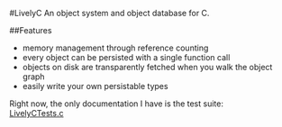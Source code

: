 #LivelyC
An object system and object database for C.

##Features
* memory management through reference counting
* every object can be persisted with a single function call
* objects on disk are transparently fetched when you walk the object graph
* easily write your own persistable types

Right now, the only documentation I have is the test suite:  
[LivelyCTests.c](https://github.com/mirkok/LivelyC/blob/master/LivelyCTests/LivelyCTests.c)